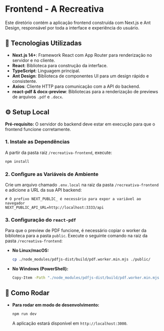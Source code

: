# Frontend - A Recreativa

Este diretório contém a aplicação frontend construída com Next.js e Ant Design, responsável por toda a interface e experiência do usuário.

## 🎨 Tecnologias Utilizadas

*   **Next.js 14+**: Framework React com App Router para renderização no servidor e no cliente.
*   **React**: Biblioteca para construção da interface.
*   **TypeScript**: Linguagem principal.
*   **Ant Design**: Biblioteca de componentes UI para um design rápido e consistente.
*   **Axios**: Cliente HTTP para comunicação com a API do backend.
*   **react-pdf & docx-preview**: Bibliotecas para a renderização de previews de arquivos `.pdf` e `.docx`.

## ⚙️ Setup Local

**Pré-requisito:** O servidor do backend deve estar em execução para que o frontend funcione corretamente.

### 1. Instale as Dependências
A partir da pasta raiz `/recreativa-frontend`, execute:
```bash
npm install
```

### 2. Configure as Variáveis de Ambiente
Crie um arquivo chamado `.env.local` na raiz da pasta `/recreativa-frontend` e adicione a URL da sua API backend:

```env
# O prefixo NEXT_PUBLIC_ é necessário para expor a variável ao navegador
NEXT_PUBLIC_API_URL=http://localhost:3333/api
```

### 3. Configuração do `react-pdf`
Para que o preview de PDF funcione, é necessário copiar o worker da biblioteca para a pasta `public`. Execute o seguinte comando na raiz da pasta `/recreativa-frontend`:

*   **No Linux/macOS:**
    ```bash
    cp ./node_modules/pdfjs-dist/build/pdf.worker.min.mjs ./public/
    ```
*   **No Windows (PowerShell):**
    ```bash
    Copy-Item -Path "./node_modules/pdfjs-dist/build/pdf.worker.min.mjs" -Destination "./public/"
    ```

## 🚀 Como Rodar

*   **Para rodar em modo de desenvolvimento:**
    ```bash
    npm run dev
    ```
    A aplicação estará disponível em `http://localhost:3000`.

